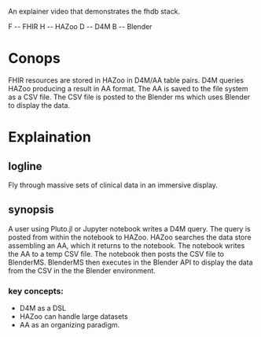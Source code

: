 An explainer video that demonstrates the fhdb stack.

F -- FHIR
H -- HAZoo
D -- D4M
B -- Blender

# Conops
FHIR resources are stored in HAZoo in D4M/AA table pairs.
D4M queries HAZoo producing a result in AA format.
The AA is saved to the file system as a CSV file.
The CSV file is posted to the Blender ms which uses Blender to display the data.

# Explaination

## logline
Fly through massive sets of clinical data in an immersive display.

## synopsis
A user using Pluto.jl or Jupyter notebook writes a D4M query.  The query is posted from within the notebook to HAZoo.  HAZoo searches the data store assembling an AA, which it returns to the notebook.  The notebook writes the AA to  a temp CSV file.  The notebook then posts the CSV file to BlenderMS.  BlenderMS then executes in the Blender API to display the data from the CSV in the the Blender environment.

### key concepts:
- D4M as a DSL
- HAZoo can handle large datasets
- AA as an organizing paradigm. 